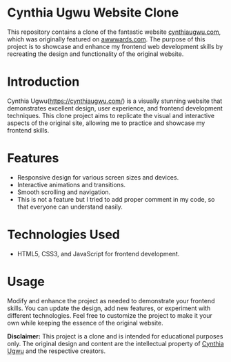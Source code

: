 # Cynthia Ugwu Website Clone

This repository contains a clone of the fantastic website [cynthiaugwu.com](https://cynthiaugwu.com/), which was originally featured on [awwwards.com](https://www.awwwards.com/). The purpose of this project is to showcase and enhance my frontend web development skills by recreating the design and functionality of the original website.


# Introduction

Cynthia Ugwu(https://cynthiaugwu.com/) is a visually stunning website that demonstrates excellent design, user experience, and frontend development techniques. This clone project aims to replicate the visual and interactive aspects of the original site, allowing me to practice and showcase my frontend skills.

# Features

- Responsive design for various screen sizes and devices.
- Interactive animations and transitions.
- Smooth scrolling and navigation.
- This is not a feature but I tried to add proper comment in my code, so that everyone can understand easily.

# Technologies Used

- HTML5, CSS3, and JavaScript for frontend development.


# Usage

Modify and enhance the project as needed to demonstrate your frontend skills. You can update the design, add new features, or experiment with different technologies. Feel free to customize the project to make it your own while keeping the essence of the original website.


**Disclaimer:** This project is a clone and is intended for educational purposes only. The original design and content are the intellectual property of [Cynthia Ugwu](https://cynthiaugwu.com/) and the respective creators.
